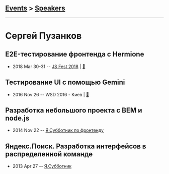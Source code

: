 ## [Events](../README.md) > [Speakers](../speakers.md)
---

# Сергей Пузанков

## E2E-тестирование фронтенда c Hermione
- 2018 Mar 30-31 -- [JS Fest 2018](https://www.youtube.com/watch?v=ckH0Y7srkdU)  | [:notebook:](https://www.slideshare.net/JSFestUA/js-fest-2018-e2e-c-hermione)  
## Тестирование UI с помощью Gemini
- 2016 Nov 26 -- WSD 2016 - Киев  | [:notebook:](https://wsd.events/2016/11/26/pres/ui-testing.pdf)  
## Разработка небольшого проекта c BEM и node.js
- 2014 Nov 22 -- [Я.Субботник по фронтенду](https://events.yandex.ru/lib/talks/2590/)    
## Яндекс.Поиск. Разработка интерфейсов в распределенной команде
- 2013 Apr 27 -- [Я.Субботник](https://events.yandex.ru/lib/talks/842/)    
